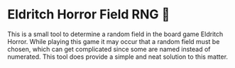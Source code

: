 # Eldritch Horror Field RNG 🐙
This is a small tool to determine a random field in the board game Eldritch Horror. While playing this game it may occur that a random field must be chosen, which can get complicated since some are named instead of numerated. This tool does provide a simple and neat solution to this matter.

